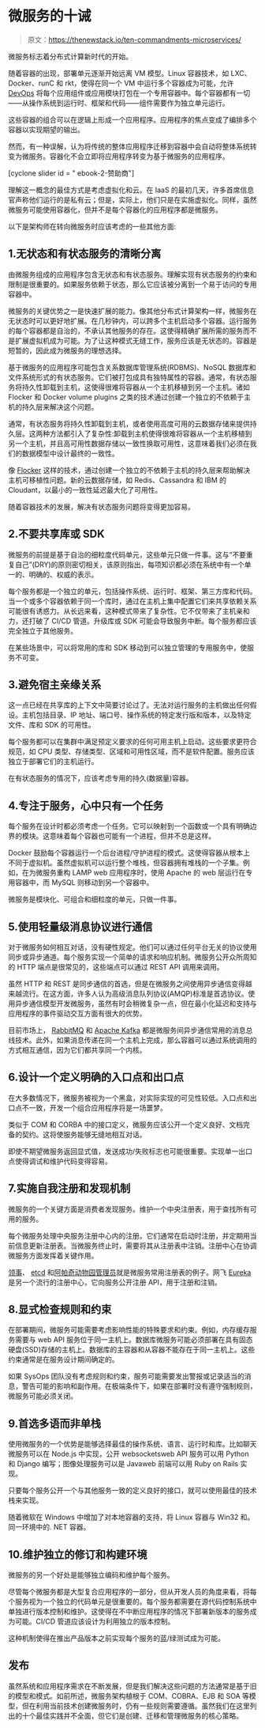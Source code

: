 # 微服务的十诫

> 原文：<https://thenewstack.io/ten-commandments-microservices/>

微服务标志着分布式计算新时代的开始。

随着容器的出现，部署单元逐渐开始远离 VM 模型。Linux 容器技术，如 LXC、Docker、runC 和 rkt，使得在同一个 VM 中运行多个容器成为可能，允许 [DevOps](https://thenewstack.io/tns-research-devops-factions-software-development-world/) 将每个应用组件或应用模块打包在一个专用容器中。每个容器都有一切——从操作系统到运行时、框架和代码——组件需要作为独立单元运行。

这些容器的组合可以在逻辑上形成一个应用程序。应用程序的焦点变成了编排多个容器以实现期望的输出。

然而，有一种误解，认为将传统的整体应用程序迁移到容器中会自动将整体系统转变为微服务。容器化不会立即将应用程序转变为基于微服务的应用程序。

[cyclone slider id = " ebook-2-赞助商"]

理解这一概念的最佳方式是考虑虚拟化和云。在 IaaS 的最初几天，许多首席信息官声称他们运行的是私有云；但是，实际上，他们只是在实施虚拟化。同样，虽然微服务可能使用容器化，但并不是每个容器化的应用程序都是微服务。

以下是架构师在转向微服务时应该考虑的一些其他方面:

## 1.无状态和有状态服务的清晰分离

由微服务组成的应用程序包含无状态和有状态服务。理解实现有状态服务的约束和限制是很重要的。如果服务依赖于状态，那么它应该被分离到一个易于访问的专用容器中。

微服务的关键优势之一是快速扩展的能力。像其他分布式计算架构一样，微服务在无状态时可以更好地扩展。在几秒钟内，可以跨多个主机启动多个容器。运行服务的每个容器都是自治的，不承认其他服务的存在。这使得精确扩展所需的服务而不是扩展虚拟机成为可能。为了让这种模式无缝工作，服务应该是无状态的。容器是短暂的，因此成为微服务的理想选择。

基于微服务的应用程序可能包含关系数据库管理系统(RDBMS)、NoSQL 数据库和文件系统形式的有状态服务。它们被打包成具有独特属性的容器。通常，有状态服务将持久性卸载到主机，这使得很难将容器从一个主机移植到另一个主机。诸如 Flocker 和 Docker volume plugins 之类的技术通过创建一个独立的不依赖于主机的持久层来解决这个问题。

通常，有状态服务将持久性卸载到主机，或者使用高度可用的云数据存储来提供持久层。这两种方法都引入了复杂性:卸载到主机使得很难将容器从一个主机移植到另一个主机，并且高可用性数据存储以一致性换取可用性，这意味着我们必须在我们的数据模型中设计最终的一致性。

像 [Flocker](https://thenewstack.io/flocker-a-nascent-docker-service-for-making-containers-portable-data-and-all/) 这样的技术，通过创建一个独立的不依赖于主机的持久层来帮助解决主机可移植性问题。新的云数据存储，如 Redis、Cassandra 和 IBM 的 Cloudant，以最小的一致性延迟最大化了可用性。

随着容器技术的发展，解决有状态服务问题将变得更加容易。

## 2.不要共享库或 SDK

微服务的前提是基于自治的细粒度代码单元，这些单元只做一件事。这与“不要重复自己”(DRY)的原则密切相关，该原则指出，每项知识都必须在系统中有一个单一的、明确的、权威的表示。

每个服务都是一个独立的单元，包括操作系统、运行时、框架、第三方库和代码。当一个或多个容器依赖于同一个库时，通过在主机上集中配置它们来共享依赖关系可能很有诱惑力。从长远来看，这种模式带来了复杂性。它不仅带来了主机亲和力，还打破了 CI/CD 管道。升级库或 SDK 可能会导致服务中断。每个服务都应该完全独立于其他服务。

在某些场景中，可以将常用的库和 SDK 移动到可以独立管理的专用服务中，使服务不可变。

## 3.避免宿主亲缘关系

这一点已经在共享库的上下文中简要讨论过了。无法对运行服务的主机做出任何假设。主机包括目录、IP 地址、端口号、操作系统的特定发行版和版本，以及特定文件、库和 SDK 的可用性。

每个服务都可以在集群中满足预定义要求的任何可用主机上启动。这些要求更符合规范，如 CPU 类型、存储类型、区域和可用性区域，而不是软件配置。服务应该独立于部署它们的主机运行。

在有状态服务的情况下，应该考虑专用的持久(数据量)容器。

## 4.专注于服务，心中只有一个任务

每个服务在设计时都必须考虑一个任务。它可以映射到一个函数或一个具有明确边界的模块。这意味着每个容器也可能有一个进程，但并不总是这样。

Docker 鼓励每个容器运行一个后台进程/守护进程的模式。这使得容器从根本上不同于虚拟机。虽然虚拟机可以运行整个堆栈，但容器拥有堆栈的一个子集。例如，在为微服务重构 LAMP web 应用程序时，使用 Apache 的 web 层运行在专用容器中，而 MySQL 则移动到另一个容器中。

微服务是模块化、可组合和细粒度的单元，只做一件事。

## 5.使用轻量级消息协议进行通信

对于微服务如何相互对话，没有硬性规定。他们可以通过任何平台无关的协议使用同步或异步通道。每个服务实现一个简单的请求和响应机制。微服务公开众所周知的 HTTP 端点是很常见的，这些端点可以通过 REST API 调用来调用。

虽然 HTTP 和 REST 是同步通信的首选，但是在微服务之间使用异步通信变得越来越流行。在这方面，许多人认为高级消息队列协议(AMQP)标准是首选协议。使用异步通信模型开发微服务，虽然有时会稍微复杂一点，但在最小化延迟和支持与应用程序的事件驱动交互方面有很大的优势。

目前市场上， [RabbitMQ](http://www.rabbitmq.com/) 和 [Apache Kafka](https://thenewstack.io/confluent-2-0-bringing-kafka-0-9-features-enterprise/) 都是微服务间异步通信常用的消息总线技术。此外，如果消息传递在同一个主机上完成，那么容器可以通过系统调用的方式相互通信，因为它们都共享同一个内核。

## 6.设计一个定义明确的入口点和出口点

在大多数情况下，微服务被视为一个黑盒，对实际实现的可见性较低。入口点和出口点不一致，开发一个组合应用程序将是一场噩梦。

类似于 COM 和 CORBA 中的接口定义，微服务应该公开一个定义良好、文档完备的契约。这将使服务能够无缝地相互对话。

即使不期望微服务返回显式值，发送成功/失败标志也可能很重要。实现单一出口点使得调试和维护代码变得容易。

## 7.实施自我注册和发现机制

微服务的一个关键方面是消费者发现服务。维护一个中央注册表，用于查找所有可用的服务。

每个微服务处理中央服务注册中心内的注册。它们通常在启动时注册，并定期用当前信息更新注册表。当微服务终止时，需要将其从注册表中注销。注册中心在协调微服务方面发挥着关键作用。

[领事](https://www.consul.io/)、 [etcd](https://thenewstack.io/about-etcd-the-distributed-key-value-store-used-for-kubernetes-googles-cluster-container-manager/) 和[阿帕奇动物园管理员](https://zookeeper.apache.org/)就是微服务常用注册表的例子。网飞 [Eureka](https://github.com/Netflix/eureka/wiki/Eureka-at-a-glance) 是另一个流行的注册中心，它向服务公开注册 API，用于注册和注销。

## 8.显式检查规则和约束

在部署期间，微服务可能需要考虑影响性能的特殊要求和约束。例如，内存缓存服务需要与 web API 服务位于同一主机上。数据库微服务可能必须部署在具有固态硬盘(SSD)存储的主机上。数据库的主容器和从容器不能存在于同一主机上。这些约束通常是在服务设计期间确定的。

如果 SysOps 团队没有考虑规则和约束，服务可能需要发出警报或记录适当的消息，警告可能的影响和副作用。在极端条件下，如果在部署时没有遵守强制规则，微服务可能必须关闭。

## 9.首选多语而非单栈

使用微服务的一个优势是能够选择最佳的操作系统、语言、运行时和库。比如聊天微服务可以在 Node.js 中实现，公开 websocketsweb API 服务可以用 Python 和 Django 编写；图像处理服务可以是 Javaweb 前端可以用 Ruby on Rails 实现。

只要每个服务公开一个与其他服务一致的定义良好的接口，就可以使用最佳的技术栈来实现。

随着微软在 Windows 中增加了对本地容器的支持，将 Linux 容器与 Win32 和。同一环境中的. NET 容器。

## 10.维护独立的修订和构建环境

微服务的另一个好处是能够独立编码和维护每个服务。

尽管每个微服务都是大型复合应用程序的一部分，但从开发人员的角度来看，将每个服务视为一个独立的代码单元是很重要的。每个服务都需要在源代码控制系统中单独进行版本控制和维护。这使得在不中断应用程序的情况下部署新版本的服务成为可能。CI/CD 管道应该设计为利用独立的版本控制。

这种机制使得在推出产品版本之前实现每个服务的蓝/绿测试成为可能。

## 发布

虽然系统和应用程序需求在不断发展，但是我们解决这些问题的方法通常是基于旧的模型和模式。如前所述，微服务架构植根于 COM、COBRA、EJB 和 SOA 等模型，但在利用当前技术创建微服务时，仍有一些规则需要遵循。虽然我们在这里列出的十个最佳实践并不全面，但它们是创建、迁移和管理微服务的核心策略。

<svg xmlns:xlink="http://www.w3.org/1999/xlink" viewBox="0 0 68 31" version="1.1"><title>Group</title> <desc>Created with Sketch.</desc></svg>